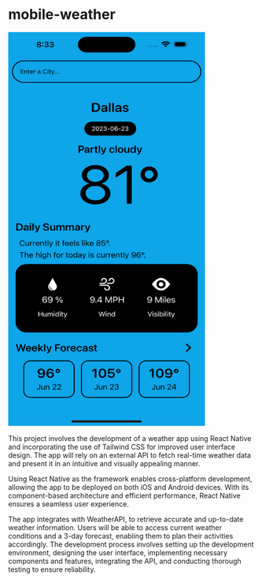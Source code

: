 # mobile-weather

<img src="https://github.com/danimalcrackrz/mobile-weather/blob/5a50ba480acef723b263323af4475bd5f1dd7258/Simulator%20Screenshot%20-%20iPhone%2014%20Pro%20Max%20-%202023-06-23%20at%2008.33.56.png" alt="Alt Text" width="400" height="800">

This project involves the development of a weather app using React Native and incorporating the use of Tailwind CSS for improved user interface design. The app will rely on an external API to fetch real-time weather data and present it in an intuitive and visually appealing manner.

Using React Native as the framework enables cross-platform development, allowing the app to be deployed on both iOS and Android devices. With its component-based architecture and efficient performance, React Native ensures a seamless user experience.

The app integrates with WeatherAPI, to retrieve accurate and up-to-date weather information. Users will be able to access current weather conditions and a 3-day forecast, enabling them to plan their activities accordingly. The development process involves setting up the development environment, designing the user interface, implementing necessary components and features, integrating the API, and conducting thorough testing to ensure reliability.
